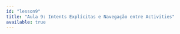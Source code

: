 ```yaml
---
id: "lesson9"
title: "Aula 9: Intents Explícitas e Navegação entre Activities"
available: true
---
```


<script setup lang="ts">
import LessonRenderer from '@/components/lesson/LessonRenderer.vue';
import lessonData from './lesson9.json';
</script>

<LessonRenderer :data="lessonData" />
